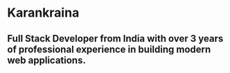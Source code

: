 # Karankraina

## Full Stack Developer from India with over 3 years of professional experience in building modern web applications.